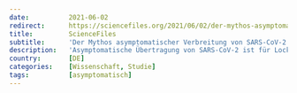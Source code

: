 ```yaml
---
date:          2021-06-02
redirect:      https://sciencefiles.org/2021/06/02/der-mythos-asymptomatischer-verbreitung-von-sars-cov-2-wissenschaftliche-studien-zeigen-das-gegenteil/
title:         ScienceFiles
subtitle:      'Der Mythos asymptomatischer Verbreitung von SARS-CoV-2 – Wissenschaftliche Studien zeigen das Gegenteil'
description:   'Asymptomatische Übertragung von SARS-CoV-2 ist für Lockdown-Fanatiker und alle, die SARS-CoV-2 zum Anlass für Überwachung von Bürgern und Einschränkung von deren individuellen Freiheitsrechten nehmen wollen, der wichtigste Baustein. SARS-CoV-2 sei besonders dann zu übertragen, wenn (noch) keine Symptome vorhanden seien. Besonders in den ersten Tagen einer Infektion, wenn noch keine Symptome vorhanden seien, sei die…'
country:       [DE]
categories:    [Wissenschaft, Studie]
tags:          [asymptomatisch]
---
```

